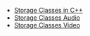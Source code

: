 - [Storage Classes in C++](Storage_Classes.md)
- [Storage Classes Audio](Storage%20Classes_Audio.md)
- [Storage Classes Video](Storage%20Classes_Video.md)
